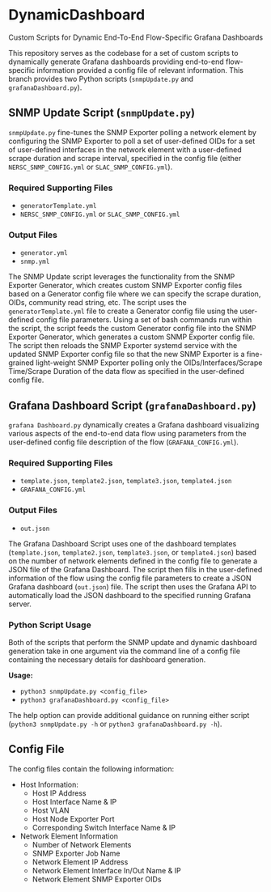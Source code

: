 # DynamicDashboard
Custom Scripts for Dynamic End-To-End Flow-Specific Grafana Dashboards

This repository serves as the codebase for a set of custom scripts to dynamically generate Grafana dashboards providing end-to-end flow-specific information provided a config file of relevant information.
This branch provides two Python scripts (```snmpUpdate.py``` and ```grafanaDashboard.py```). 

## SNMP Update Script (```snmpUpdate.py```)

```snmpUpdate.py``` fine-tunes the SNMP Exporter polling a network element by configuring the SNMP Exporter to poll a set of user-defined OIDs for a set of user-defined interfaces in the network element with a user-defined scrape duration and scrape interval, specified in the config file (either ```NERSC_SNMP_CONFIG.yml``` or ```SLAC_SNMP_CONFIG.yml```). 

### Required Supporting Files
 - ```generatorTemplate.yml```
 - ```NERSC_SNMP_CONFIG.yml``` or ```SLAC_SNMP_CONFIG.yml```

### Output Files 
 - ```generator.yml```
 - ```snmp.yml```

The SNMP Update script leverages the functionality from the SNMP Exporter Generator, which creates custom SNMP Exporter config files based on a Generator config file where we can specify the scrape duration, OIDs, community read string, etc. The script uses the ```generatorTemplate.yml``` file to create a Generator config file using the user-defined config file parameters. Using a set of bash commands run within the script, the script feeds the custom Generator config file into the SNMP Exporter Generator, which generates a custom SNMP Exporter config file. The script then reloads the SNMP Exporter systemd service with the updated SNMP Exporter config file so that the new SNMP Exporter is a fine-grained light-weight SNMP Exporter polling only the OIDs/Interfaces/Scrape Time/Scrape Duration of the data flow as specified in the user-defined config file. 

## Grafana Dashboard Script (```grafanaDashboard.py```)

```grafana Dashboard.py``` dynamically creates a Grafana dashboard visualizing various aspects of the end-to-end data flow using parameters from the user-defined config file description of the flow (```GRAFANA_CONFIG.yml```). 

### Required Supporting Files
 - ```template.json```, ```template2.json```, ```template3.json```, ```template4.json```
 - ```GRAFANA_CONFIG.yml```

### Output Files 
 - ```out.json```

The Grafana Dashboard Script uses one of the dashboard templates (```template.json```, ```template2.json```, ```template3.json```, or ```template4.json```) based on the number of network elements defined in the config file to generate a JSON file of the Grafana Dashboard. The script then fills in the user-defined information of the flow using the config file parameters to create a JSON Grafana dashboard (```out.json```) file. The script then uses the Grafana API to automatically load the JSON dashboard to the specified running Grafana server. 

### Python Script Usage
Both of the scripts that perform the SNMP update and dynamic dashboard generation take in one argument via the command line of a config file containing the necessary details for dashboard generation. 

**Usage:** 
- ```python3 snmpUpdate.py <config_file>```
- ```python3 grafanaDashboard.py <config_file>```

The help option can provide additional guidance on running either script (```python3 snmpUpdate.py -h``` or ```python3 grafanaDashboard.py -h```). 
## Config File
The config files contain the following information: 
- Host Information:
  - Host IP Address
  - Host Interface Name & IP
  - Host VLAN
  - Host Node Exporter Port
  - Corresponding Switch Interface Name & IP
- Network Element Information
  - Number of Network Elements
  - SNMP Exporter Job Name
  - Network Element IP Address
  - Network Element Interface In/Out Name & IP
  - Network Element SNMP Exporter OIDs



